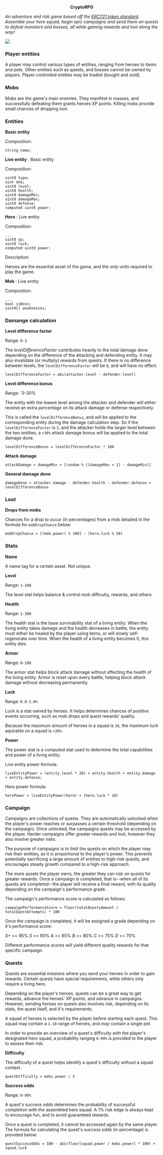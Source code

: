<p align="center">
<strong>CryptoRPG</strong>

<i>An adventure and risk game based off the [ERC721 token standard](http://erc721.org/). Assemble your hero squad, begin epic campaigns and send them on quests to defeat monsters and bosses, all while gaining rewards and loot along the way!</i>

<img src="https://i.ibb.co/xDRN7df/cryptorpg.png" />
</p>

### Player entities

A player may control various types of entities, ranging from heroes to items and pets. Other entities such as quests, and bosses cannot be owned by players. Player-controlled entities may be traded (bought and sold).

### Mobs

Mobs are the game's main enemies. They manifest in masses, and successfully defeating them grants heroes XP points. Killing mobs provide small chances of dropping loot.

### Entities

**Basic entity**

Composition:

```
string name;
```

**Live entity** : Basic entity

Composition:

```
uint8 type;
uint dna;
uint8 level;
uint8 health;
uint8 damageMin;
uint8 damageMax;
uint8 defense;
computed uint8 power;
```

**Hero** : Live entity

Composition:

```
...
uint8 xp;
uint8 luck;
computed uint8 power;
```

Description:

Heroes are the essential asset of the game, and the only units required to play the game.

**Mob** : Live entity

Composition:

```
...
bool isBoss;
uint8[] weaknesses;
```

### Damange calculation

**Level difference factor**

Range: `0-3`

The *levelDifferenceFactor* contributes heavily to the total damage done depending on the difference of the attacking and defending entity. It may also invalidate (or multiply) rewards from quests. If there is no difference between levels, the `levelDifferenceFactor` will be `0`, and will have no effect.

```
levelDifferenceFactor = abs(attacker.level - defender.level)
```

**Level difference bonus**

Range: `0-30%

The entity with the lowest level among the attacker and defender will either receive an extra *percentage* on its attack damage or defense respectively.

This is called the `levelDifferenceBonus`, and will be applied to the corresponding entity during the damage calculation step. So if the `levelDifferenceFactor` is `3`, and the attacker holds the larger level between the two entities, a `+30%` attack damage bonus will be applied to the total damage done.

```
levelDifferenceBonus = levelDifferenceFactor * 100
```

**Attack damage**

```
attackDamage = damageMin + [random % ([damageMax + 1] - damageMin)]
```

**General damage done**

```
damageDone = attacker.damage - defender.health - defender.defense + levelDifferenceBonus
```

### Loot

**Drops from mobs**

Chances for a drop to occur (in percentages) from a mob detailed in the formula for `mobDropChance` below:

```
mobDropChance = [(mob.power) % 100] - (hero.luck % 50)
```

### Stats

**Name**

A name tag for a certain asset. Not unique.

**Level**

Range: `1-100`

The level stat helps balance & control mob difficulty, rewards, and others.

**Health**

Range: `1-300`

The health stat is the base survivability stat of a living entity. When the living entity takes damage and the health decreases in battle, the entity must either be healed by the player using items, or will slowly self-regenerate over time. When the health of a living entity becomes 0, this entity dies.

**Armor**

Range: `0-100`

The armor stat helps block attack damage without affecting the health of the living entity. Armor is reset upon every battle, helping block attack damage without decreasing permanently.

**Luck**

Range: `0.0-2.0%`

Luck is a stat owned by heroes. It helps determines chances of positive events occurring, such as mob drops and quest rewards' quality.

Because the maximum amount of heroes in a squad is `10`, the maximum luck aquirable on a squad is `+20%`.

**Power**

The power stat is a computed stat used to determine the total capabilities and power of a living entity.

Live entity power formula:

```
liveEntityPower = (entity.level * 20) + entity.health + entity.damage + entity.defense;
```

Hero power formula:

```
heroPower = liveEntityPower(hero) + (hero.luck * 10)
```

### Campaign

Campaigns are collections of quests. They are automatically unlocked when the player's power reaches or surpasses a certain threshold (depending on the campaign). Once unlocked, the campaigns quests may be accessed by the player. Harder campaigns offer greater rewards and loot, however they also involve greater risks.

The purpose of campaigns is to limit the quests on which the player may risk their entities, as it is proportional to the player's power. This prevents potentially sacrificing a large amount of entities to high-risk quests, and encourages steady growth compared to a high-risk approach.

The more assets the player owns, the greater they can risk on quests for greater rewards. Once a campaign is completed, that is--when all of its quests are completed--the player will receive a final reward, with its quality depending on the campaign's performance grade.

The campaign's performance score is calculated as follows:

```
campaignPerformanceScore = floor(totalQuestsAmount / totalQuestAttempts) * 100
```

Once the campaign is completed, it will be assigned a grade depending on it's performance score:

*S+* >= 95%
*S* >= 90%
*A* >= 85%
*B* >= 80%
*C* >= 75%
*D* >= 70%

Different performance scores will yield different quality rewards for that specific campaign.

### Quests

Quests are essential missions where you send your heroes in order to gain rewards. Certain quests have special requirements, while others only require a living hero.

Depending on the player's heroes, quests can be a great way to get rewards, advance the heroes' XP points, and advance in campaigns. However, sending heroes on quests also involves risk, depending on its stats, the quest itself, and it's requirements.

A squad of heroes is selected by the player before starting each quest. This squad may contain a `1-10` range of heroes, and *may* contain a single pet.

In order to provide an overview of a quest's difficulty with the player's designated hero squad, a probability ranging `0-99%` is provided to the player to assess their risk.

**Difficulty**

The difficulty of a quest helps identify a quest's difficulty without a squad context.

```
questDifficulty = mobs.power / 5
```

**Success odds**

Range: `0-99%`

A quest's success odds determines the probability of successful completion with the assembled hero squad. A 1% risk edge is always kept to encourage fun, and to avoid guaranteed rewards.

Once a quest is completed, it cannot be accessed again by the same player. The formula for calculating the quest's success odds (in percentage) is provided below:

```
questSuccessOdds = 100 - abs(floor[squad.power / mobs.power] * 100) + squad.luck
```